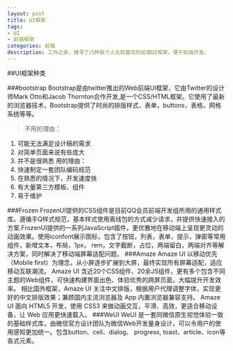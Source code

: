 ```yaml
---
layout: post
title: UI框架
tags:
- UI
- 前端框架
categories: 前端
description: 工作之余，搜寻了几种我个人比较喜欢的前端UI框架，便于前端开发。
---
```




<!-- more -->

##UI框架种类

###bootstrap
Bootstrap是由twitter推出的Web前端UI框架，它由Twitter的设计师Mark Otto和Jacob Thornton合作开发,是一个CSS/HTML框架。它使用了最新的浏览器技术，Bootstrap提供了时尚的排版样式，表单，buttons，表格，网格系统等等。
>不用的理由：
1. 可能无法满足设计稿的需求
2. 对简单页面来说有些庞大
3. 并不是很熟悉
用的理由：
1. 快速制定一套团队编码规范
2. 在熟悉的情况下，开发速度快
3. 有大量第三方模板、组件
4. 易于维护

###Frozen
FrozenUI提供的CSS组件是目前QQ会员前端开发组所用的通用样式库。遵循手Q样式规范，基本样式使用离线包的方式减少请求，并提供快速接入的方案.FrozenUI提供的一系列JavaScript插件，更优雅地在移动端上呈现更灵动的动画效果。使用iconfont展示图标，包含了按钮，列表，表单，提示，弹窗等常用组件，新增文本，布局，1px，
rem，文字截断，占位，两端留白，两端对齐等解决方案，同时解决了移动端屏幕适配问题。
###Amaze
Amaze UI 以移动优先（Mobile first）为理念，从小屏逐步扩展到大屏，最终实现所有屏幕适配，适应移动互联潮流。
Amaze UI 含近20个CSS组件、20余JS组件，更有多个包含不同主题的Web组件，可快速构建界面出色、体验优秀的跨屏页面，大幅提升开发效率。
相比国外框架，Amaze UI 关注中文排版，根据用户代理调整字体，实现更好的中文排版效果；兼顾国内主流浏览器及 App 内置浏览器兼容支持。
Amaze UI 面向 HTML5 开发，使用 CSS3 来做动画交互，平滑、高效，更适合移动设备，让 Web 应用更快速载入。
###WeUI
WeUI 是一套同微信原生视觉体验一致的基础样式库，由微信官方设计团队为微信Web开发量身设计，可以令用户的使用感知更加统一。包含button、cell、dialog、 progress, toast、article、icon等各式元素。

